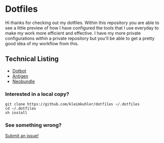 Dotfiles
========

Hi thanks for checking out my dotfiles. Within this repository you are able to
see a little preview of how I have configured the tools that I use everyday to
make my work more efficient and effective. I have my more private configurations
within a private repository but you'll be able to get a pretty good idea of my
workflow from this.

Technical Listing
-----------------

- [Dotbot](https://github.com/anishathalye/dotbot)
- [Antigen](https://github.com/zsh-users/antigen)
- [Neobundle](https://github.com/Shougo/neobundle.vim)

### Interested in a local copy?
    git clone https://github.com/kleimkuhler/dotfiles ~/.dotfiles
    cd ~/.dotfiles
    sh install

### See something wrong?
[Submit an issue!](https://github.com/kleimkuhler/dotfiles/issues/new)
